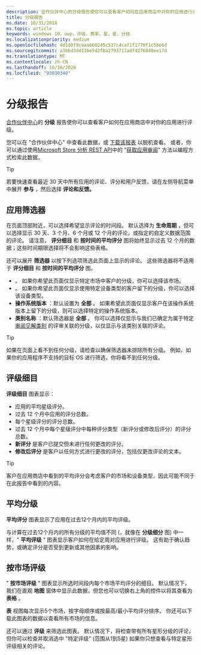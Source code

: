 ```yaml
---
description: 合作伙伴中心的分级报告使你可以查看客户如何在应用商店中对你的应用进行评级。
title: 分级报告
ms.date: 10/31/2018
ms.topic: article
keywords: windows 10，uwp，评级，费率，星，星，分级
ms.localizationpriority: medium
ms.openlocfilehash: 4d1d0f9ceaa660245c537c4caf1f1770f1c5be6d
ms.sourcegitcommit: a3bbd3dd13be5d2f8a2793717adf4276840ee17d
ms.translationtype: MT
ms.contentlocale: zh-CN
ms.lasthandoff: 10/30/2020
ms.locfileid: "93030340"
---
```

# <a name="ratings-report"></a>分级报告


[合作伙伴中心](https://partner.microsoft.com/dashboard)的 **分级** 报告使你可以查看客户如何在应用商店中对你的应用进行评级。 

您可以在 "合作伙伴中心" 中查看此数据，或 [下载该报表](download-analytic-reports.md) 以脱机查看。 或者，你可以通过使用[Microsoft Store 分析 REST API](../monetize/access-analytics-data-using-windows-store-services.md)中的 "[获取应用审阅](../monetize/get-app-reviews.md)" 方法以编程方式检索此数据。

> [!TIP]
> 若要快速查看最近 30 天中所有应用的评论、评分和用户反馈，请在左侧导航菜单中展开 **参与** ，然后选择 **评论和反馈。** 

## <a name="apply-filters"></a>应用筛选器

在页面顶部附近，可以选择希望显示评论的时间段。 默认选择为 **生命周期** ，但可以选择显示 30 天、3 个月、6 个月或 12 个月的评论，或指定的自定义数据范围的评论。 请注意， **评分细目** 和 **按时间的平均评分** 图将始终显示过去 12 个月的数据；这些时间期限选择将不会影响这些表格。

还可以展开 **筛选器** 以按下列选项筛选此页面上显示的评论。 这些筛选器将不适用于 **评分细目** 和 **按时间的平均评分** 图。

-    。 如果你希望此页面仅显示特定市场中客户的分级，你可以选择该市场。
-    。 如果你希望此页面仅显示使用特定设备类型的客户留下的分级，你可以选择该设备类型。
-   **操作系统版本** ：默认设置为 **全部** 。 如果希望此页面仅显示客户在该操作系统版本上留下的分级，则可以选择特定的操作系统版本。
-   **类别名称** ：默认筛选器是 **全部** 。 你可以选择仅显示与我们已确定为属于特定 [审阅见解类别](reviews-report.md#insight-categories) 的评审关联的分级，以仅显示与该类别关联的评论。 

> [!TIP]
> 如果在页面上看不到任何分级，请检查以确保筛选器未排除所有分级。 例如，如果你的应用程序不支持的目标 OS 进行筛选，你将看不到任何分级。


## <a name="rating-breakdown"></a>评级细目

**评级细目** 图表显示： 
- 应用的平均星级评分。
- 过去 12 个月中应用的评分总数。
- 每个星级评分的评分总数。
- 过去 12 个月中每个星级评分中每种评分类型（新评分或修改后评分）的评分总数。
 - **新评分** 是客户已提交但未进行任何更改的评分。
 - **修改后评分** 是客户以任何方式进行更改的评分，包括仅更改评论的文本。

> [!TIP]
> 客户在应用商店中看到的平均评分会考虑客户的市场和设备类型，因此可能不同于在此报告中看到的内容。


## <a name="average-rating"></a>平均分级

**平均评分** 图表显示了应用在过去12个月内的平均评级。

与计算在过去12个月内的所有分级的平均值不同 (，就像在 **分级细分** 图) 中一样，" **平均评级** " 图表显示客户如何在给定周对应用进行评级。 这有助于确认趋势，或确定评分是否受到更新或其他因素的影响。

## <a name="rating-by-market"></a>按市场评级

" **按市场评级** " 图表显示所选时间段内每个市场平均评分的细目。 默认情况下，我们在直观 **地图** 窗体中显示此数据，但您也可以切换右上角的控件以将其查看为 **表格** 。

**表** 视图每次显示5个市场，按字母顺序或按最高/最小平均评分排序。 你还可以下载此图表的数据以查看所有市场的信息。

还可以通过 **评级** 来筛选此图表。 默认情况下，将检查带有所有星形分级的评论，但你可以检查并取消选中 "特定评级" (范围从1到5星) 如果你只想查看与特定星形评级相关的评论。
